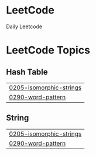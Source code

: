 # LeetCode
Daily Leetcode

<!---LeetCode Topics Start-->
# LeetCode Topics
## Hash Table
|  |
| ------- |
| [0205-isomorphic-strings](https://github.com/AkiMathur/LeetCode/tree/master/0205-isomorphic-strings) |
| [0290-word-pattern](https://github.com/AkiMathur/LeetCode/tree/master/0290-word-pattern) |
## String
|  |
| ------- |
| [0205-isomorphic-strings](https://github.com/AkiMathur/LeetCode/tree/master/0205-isomorphic-strings) |
| [0290-word-pattern](https://github.com/AkiMathur/LeetCode/tree/master/0290-word-pattern) |
<!---LeetCode Topics End-->